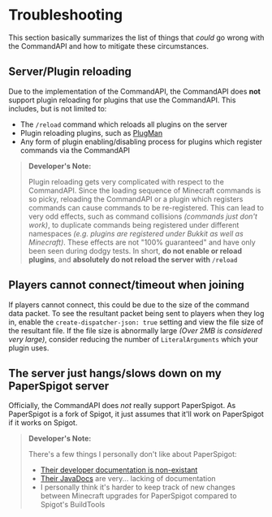 # Troubleshooting

This section basically summarizes the list of things that _could_ go wrong with the CommandAPI and how to mitigate these circumstances.

## Server/Plugin reloading

Due to the implementation of the CommandAPI, the CommandAPI does **not** support plugin reloading for plugins that use the CommandAPI. This includes, but is not limited to:

* The `/reload` command which reloads all plugins on the server
* Plugin reloading plugins, such as [PlugMan](https://dev.bukkit.org/projects/plugman)
* Any form of plugin enabling/disabling process for plugins which register commands via the CommandAPI

> **Developer's Note:**
>
> Plugin reloading gets very complicated with respect to the CommandAPI. Since the loading sequence of Minecraft commands is so picky, reloading the CommandAPI or a plugin which registers commands can cause commands to be re-registered. This can lead to very odd effects, such as command collisions _(commands just don't work)_, to duplicate commands being registered under different namespaces _(e.g. plugins are registered under Bukkit as well as Minecraft)_. These effects are not "100% guaranteed" and have only been seen during dodgy tests. In short, **do not enable or reload plugins**, and **absolutely do not reload the server with `/reload`**

## Players cannot connect/timeout when joining

If players cannot connect, this could be due to the size of the command data packet. To see the resultant packet being sent to players when they log in, enable the `create-dispatcher-json: true` setting and view the file size of the resultant file. If the file size is abnormally large _(Over 2MB is considered very large)_, consider reducing the number of `LiteralArguments` which your plugin uses.

## The server just hangs/slows down on my PaperSpigot server

Officially, the CommandAPI does _not_ really support PaperSpigot. As PaperSpigot is a fork of Spigot, it just assumes that it'll work on PaperSpigot if it works on Spigot.

> **Developer's Note:**
>
> There's a few things I personally don't like about PaperSpigot:
>
> * [Their developer documentation is non-existant](https://paper.readthedocs.io/en/stable/about/faq.html#what-can-i-do-with-paper)
> * [Their JavaDocs](https://papermc.io/javadocs/paper/1.13/overview-summary.html) are very... lacking of documentation
> * I personally think it's harder to keep track of new changes between Minecraft upgrades for PaperSpigot compared to Spigot's BuildTools
